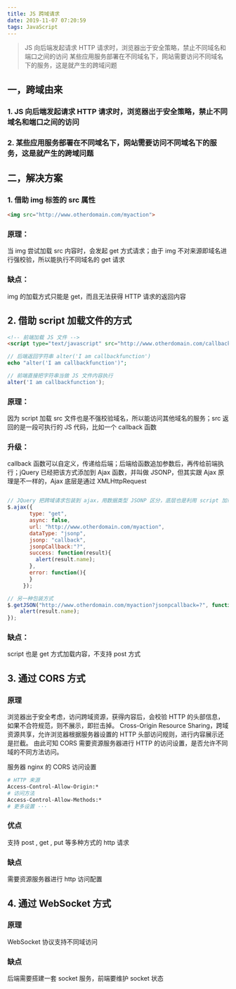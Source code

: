 ```yaml
---
title: JS 跨域请求
date: 2019-11-07 07:20:59
tags: JavaScript
---
```


>JS 向后端发起请求 HTTP 请求时，浏览器出于安全策略，禁止不同域名和端口之间的访问
>某些应用服务部署在不同域名下，网站需要访问不同域名下的服务，这是就产生的跨域问题

<!-- more -->


## 一，跨域由来
### 1. JS 向后端发起请求 HTTP 请求时，浏览器出于安全策略，禁止不同域名和端口之间的访问
### 2. 某些应用服务部署在不同域名下，网站需要访问不同域名下的服务，这是就产生的跨域问题


## 二，解决方案
### 1. 借助 img 标签的 src 属性
```html
<img src="http://www.otherdomain.com/myaction">
```
### 原理：
当 img 尝试加载 src 内容时，会发起 get 方式请求；由于 img 不对来源即域名进行强校验，所以能执行不同域名的 get 请求

### 缺点：
img 的加载方式只能是 get，而且无法获得 HTTP 请求的返回内容


## 2. 借助 script 加载文件的方式
```html
<!-- 前端加载 JS 文件 -->
<script type="text/javascript" src="http://www.otherdomain.com/callbackfunction.js"></script>
```
```php
// 后端返回字符串 alter('I am callbackfunction')
echo "alter('I am callbackfunction')";

```

```js
// 前端直接把字符串当做 JS 文件内容执行
alter('I am callbackfunction');

```

### 原理：
因为 script 加载 src 文件也是不强校验域名，所以能访问其他域名的服务；src 返回的是一段可执行的 JS 代码，比如一个 callback 函数

### 升级：
callback 函数可以自定义，传递给后端；后端给函数追加参数后，再传给前端执行；jQuery 已经把该方式添加到 Ajax 函数，并叫做 JSONP，但其实跟 Ajax 原理是不一样的，Ajax 底层是通过 XMLHttpRequest

```js

// JQuery 把跨域请求包装到 ajax，用数据类型 JSONP 区分，底层也是利用 script 加载 src 方式实现
$.ajax({
       type: "get",
       async: false,
       url: "http://www.otherdomain.com/myaction",
       dataType: "jsonp",
       jsonp: "callback",
       jsonpCallback:"?",
       success: function(result){
         alert(result.name);
       },
       error: function(){
       }
     });

// 另一种包装方式
$.getJSON("http://www.otherdomain.com/myaction?jsonpcallback=?", function(result) {
    alert(result.name);
});
```

### 缺点：
script 也是 get 方式加载内容，不支持 post 方式


## 3. 通过 CORS 方式

### 原理
浏览器出于安全考虑，访问跨域资源，获得内容后，会校验 HTTP 的头部信息，如果不合符规范，则不展示，即拦击掉。
Cross-Origin Resource Sharing，跨域资源共享，允许浏览器根据服务器设置的 HTTP 头部访问规则，进行内容展示还是拦截。
由此可知 CORS 需要资源服务器进行 HTTP 的访问设置，是否允许不同域的不同方法访问。

服务器 nginx 的 CORS 访问设置
```sh
# HTTP 来源
Access-Control-Allow-Origin:*
# 访问方法
Access-Control-Allow-Methods:*
# 更多设置 ···
```

### 优点
支持 post , get , put 等多种方式的 http 请求

### 缺点
需要资源服务器进行 http 访问配置


## 4. 通过 WebSocket 方式

### 原理
WebSocket 协议支持不同域访问

### 缺点
后端需要搭建一套 socket 服务，前端要维护 socket 状态
